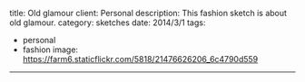 title: Old glamour
client: Personal
description: This fashion sketch is about old glamour.
category: sketches
date: 2014/3/1
tags: 
- personal
- fashion
image: https://farm6.staticflickr.com/5818/21476626206_6c4790d559
---
